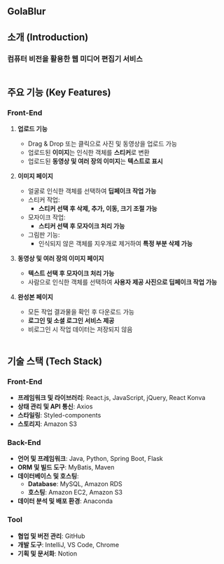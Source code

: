 ## GolaBlur

## 소개 (Introduction)
### 컴퓨터 비전을 활용한 웹 미디어 편집기 서비스 <br /><br />

## 주요 기능 (Key Features)

### **Front-End**
1. **업로드 기능**
   - Drag & Drop 또는 클릭으로 사진 및 동영상을 업로드 가능
   - 업로드된 **이미지**는 인식한 객체를 **스티커**로 변환
   - 업로드된 **동영상 및 여러 장의 이미지**는 **텍스트로 표시**

2. **이미지 페이지**
   - 얼굴로 인식한 객체를 선택하여 **딥페이크 작업 가능**
   - 스티커 작업:
     - **스티커 선택 후 삭제, 추가, 이동, 크기 조절 가능**
   - 모자이크 작업:
     - **스티커 선택 후 모자이크 처리 가능**
   - 그림판 기능:
     - 인식되지 않은 객체를 지우개로 제거하여 **특정 부분 삭제 가능**

3. **동영상 및 여러 장의 이미지 페이지**
   - **텍스트 선택 후 모자이크 처리 가능**
   - 사람으로 인식한 객체를 선택하여 **사용자 제공 사진으로 딥페이크 작업 가능**

4. **완성본 페이지**
   - 모든 작업 결과물을 확인 후 다운로드 가능
   - **로그인 및 소셜 로그인 서비스 제공**
   - 비로그인 시 작업 데이터는 저장되지 않음
<br /><br />

## 기술 스택 (Tech Stack)

### **Front-End**
- **프레임워크 및 라이브러리**: React.js, JavaScript, jQuery, React Konva
- **상태 관리 및 API 통신**: Axios
- **스타일링**: Styled-components
- **스토리지**: Amazon S3

### **Back-End**
- **언어 및 프레임워크**: Java, Python, Spring Boot, Flask
- **ORM 및 빌드 도구**: MyBatis, Maven
- **데이터베이스 및 호스팅**:
  - **Database**: MySQL, Amazon RDS
  - **호스팅**: Amazon EC2, Amazon S3
- **데이터 분석 및 배포 환경**: Anaconda

### **Tool**
- **협업 및 버전 관리**: GitHub
- **개발 도구**: IntelliJ, VS Code, Chrome
- **기획 및 문서화**: Notion
